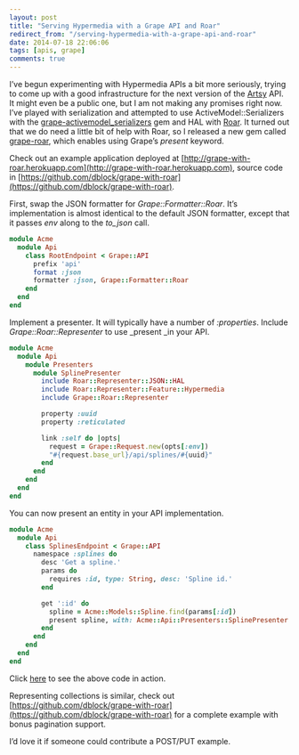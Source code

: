 ```yaml
---
layout: post
title: "Serving Hypermedia with a Grape API and Roar"
redirect_from: "/serving-hypermedia-with-a-grape-api-and-roar"
date: 2014-07-18 22:06:06
tags: [apis, grape]
comments: true
---
```

I’ve begun experimenting with Hypermedia APIs a bit more seriously, trying to come up with a good infrastructure for the next version of the [Artsy](http://artsy.net) API. It might even be a public one, but I am not making any promises right now. I’ve played with serialization and attempted to use ActiveModel::Serializers with the [grape-activemodel_serializers](https://github.com/jrhe/grape-active_model_serializers) gem and HAL with [Roar](https://github.com/apotonick/roar). It turned out that we do need a little bit of help with Roar, so I released a new gem called [grape-roar](https://github.com/dblock/grape-roar), which enables using Grape’s _present_ keyword.

Check out an example application deployed at [http://grape-with-roar.herokuapp.com](http://grape-with-roar.herokuapp.com), source code in [https://github.com/dblock/grape-with-roar](https://github.com/dblock/grape-with-roar).

First, swap the JSON formatter for _Grape::Formatter::Roar_. It’s implementation is almost identical to the default JSON formatter, except that it passes _env_ along to the _to_json_ call.

```ruby
module Acme
  module Api
    class RootEndpoint < Grape::API
      prefix 'api'
      format :json
      formatter :json, Grape::Formatter::Roar
    end
  end
end
```

Implement a presenter. It will typically have a number of _:properties_. Include _Grape::Roar::Representer_ to use _present _in your API.

```ruby
module Acme
  module Api
    module Presenters
      module SplinePresenter
        include Roar::Representer::JSON::HAL
        include Roar::Representer::Feature::Hypermedia
        include Grape::Roar::Representer

        property :uuid
        property :reticulated

        link :self do |opts|
          request = Grape::Request.new(opts[:env])
          "#{request.base_url}/api/splines/#{uuid}"
        end
      end
    end
  end
end
```

You can now present an entity in your API implementation.

```ruby
module Acme
  module Api
    class SplinesEndpoint < Grape::API
      namespace :splines do
        desc 'Get a spline.'
        params do
          requires :id, type: String, desc: 'Spline id.'
        end

        get ':id' do
          spline = Acme::Models::Spline.find(params[:id])
          present spline, with: Acme::Api::Presenters::SplinePresenter
        end
      end
    end
  end
end
```

Click [here](http://grape-with-roar.herokuapp.com/api/splines/12450c8b-af08-472e-91ca-6cd2c718fbb7) to see the above code in action.

Representing collections is similar, check out [https://github.com/dblock/grape-with-roar](https://github.com/dblock/grape-with-roar) for a complete example with bonus pagination support.

I’d love it if someone could contribute a POST/PUT example.
